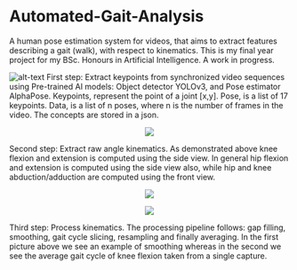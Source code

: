 # Automated-Gait-Analysis
A human pose estimation system for videos, that aims to extract features describing a gait (walk), with respect to kinematics.
This is my final year project for my BSc. Honours in Artificial Intelligence. A work in progress.

![alt-text](https://github.com/RussellSB/Automated-Gait-Analysis/blob/master/demo/example.gif)
First step: Extract keypoints from synchronized video sequences using Pre-trained AI models: Object detector YOLOv3, and Pose estimator AlphaPose. Keypoints, represent the point of a joint [x,y]. Pose, is a list of 17 keypoints. Data, is a list of n poses, where n is the number of frames in the video. The concepts are stored in a json.

<p align="center">
  <img src="https://github.com/RussellSB/Automated-Gait-Analysis/blob/master/demo/example2.gif">
</p>
Second step: Extract raw angle kinematics. As demonstrated above knee flexion and extension is computed using the side view. In general hip flexion and extension is computed using the side view also, while hip and knee abduction/adduction are computed using the front view.

<p align="center">
  <img src="https://github.com/RussellSB/automated-gait-analysis/blob/master/demo/example3_1.png">
</p>
<p align="center">
  <img src="https://github.com/RussellSB/automated-gait-analysis/blob/master/demo/example3_2.png">
</p>
Third step: Process kinematics. The processing pipeline follows: gap filling, smoothing, gait cycle slicing, resampling and finally averaging. In the first picture above we see an example of smoothing whereas in the second we see the average gait cycle of knee flexion taken from a single capture.
